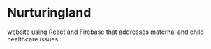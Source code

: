 <h1>Nurturingland</h1>
<p>website using React and Firebase that addresses maternal and child healthcare issues.</p>
